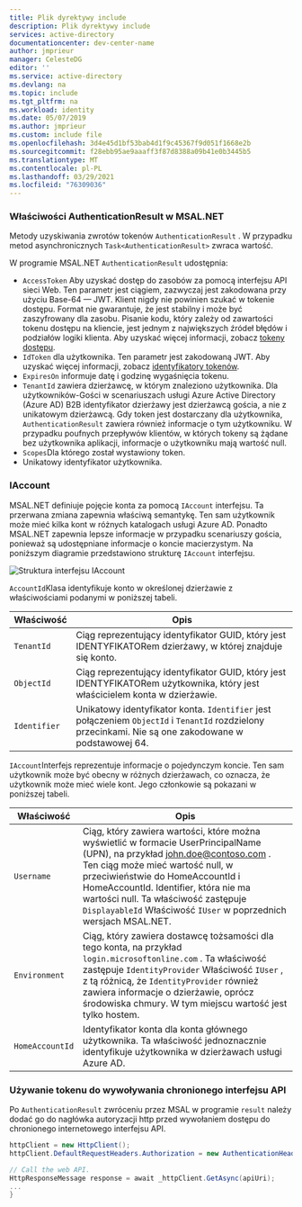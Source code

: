 ```yaml
---
title: Plik dyrektywy include
description: Plik dyrektywy include
services: active-directory
documentationcenter: dev-center-name
author: jmprieur
manager: CelesteDG
editor: ''
ms.service: active-directory
ms.devlang: na
ms.topic: include
ms.tgt_pltfrm: na
ms.workload: identity
ms.date: 05/07/2019
ms.author: jmprieur
ms.custom: include file
ms.openlocfilehash: 3d4e45d1bf53bab4d1f9c45367f9d051f1668e2b
ms.sourcegitcommit: f28ebb95ae9aaaff3f87d8388a09b41e0b3445b5
ms.translationtype: MT
ms.contentlocale: pl-PL
ms.lasthandoff: 03/29/2021
ms.locfileid: "76309036"
---
```

### <a name="authenticationresult-properties-in-msalnet"></a>Właściwości AuthenticationResult w MSAL.NET

Metody uzyskiwania zwrotów tokenów `AuthenticationResult` . W przypadku metod asynchronicznych `Task<AuthenticationResult>` zwraca wartość.

W programie MSAL.NET `AuthenticationResult` udostępnia:

- `AccessToken` Aby uzyskać dostęp do zasobów za pomocą interfejsu API sieci Web. Ten parametr jest ciągiem, zazwyczaj jest zakodowana przy użyciu Base-64 — JWT. Klient nigdy nie powinien szukać w tokenie dostępu. Format nie gwarantuje, że jest stabilny i może być zaszyfrowany dla zasobu. Pisanie kodu, który zależy od zawartości tokenu dostępu na kliencie, jest jednym z największych źródeł błędów i podziałów logiki klienta. Aby uzyskać więcej informacji, zobacz [tokeny dostępu](../articles/active-directory/develop/access-tokens.md).
- `IdToken` dla użytkownika. Ten parametr jest zakodowaną JWT. Aby uzyskać więcej informacji, zobacz [identyfikatory tokenów](../articles/active-directory/develop/id-tokens.md).
- `ExpiresOn` informuje datę i godzinę wygaśnięcia tokenu.
- `TenantId` zawiera dzierżawcę, w którym znaleziono użytkownika. Dla użytkowników-Gości w scenariuszach usługi Azure Active Directory (Azure AD) B2B identyfikator dzierżawy jest dzierżawcą gościa, a nie z unikatowym dzierżawcą.
Gdy token jest dostarczany dla użytkownika, `AuthenticationResult` zawiera również informacje o tym użytkowniku. W przypadku poufnych przepływów klientów, w których tokeny są żądane bez użytkownika aplikacji, informacje o użytkowniku mają wartość null.
- `Scopes`Dla którego został wystawiony token.
- Unikatowy identyfikator użytkownika.

### <a name="iaccount"></a>IAccount

MSAL.NET definiuje pojęcie konta za pomocą `IAccount` interfejsu. Ta przerwana zmiana zapewnia właściwą semantykę. Ten sam użytkownik może mieć kilka kont w różnych katalogach usługi Azure AD. Ponadto MSAL.NET zapewnia lepsze informacje w przypadku scenariuszy gościa, ponieważ są udostępniane informacje o koncie macierzystym.
Na poniższym diagramie przedstawiono strukturę `IAccount` interfejsu.

![Struktura interfejsu IAccount](https://user-images.githubusercontent.com/13203188/44657759-4f2df780-a9fe-11e8-97d1-1abbffade340.png)

`AccountId`Klasa identyfikuje konto w określonej dzierżawie z właściwościami podanymi w poniższej tabeli.

| Właściwość | Opis |
|----------|-------------|
| `TenantId` | Ciąg reprezentujący identyfikator GUID, który jest IDENTYFIKATORem dzierżawy, w której znajduje się konto. |
| `ObjectId` | Ciąg reprezentujący identyfikator GUID, który jest IDENTYFIKATORem użytkownika, który jest właścicielem konta w dzierżawie. |
| `Identifier` | Unikatowy identyfikator konta. `Identifier` jest połączeniem `ObjectId` i `TenantId` rozdzielony przecinkami. Nie są one zakodowane w podstawowej 64. |

`IAccount`Interfejs reprezentuje informacje o pojedynczym koncie. Ten sam użytkownik może być obecny w różnych dzierżawach, co oznacza, że użytkownik może mieć wiele kont. Jego członkowie są pokazani w poniższej tabeli.

| Właściwość | Opis |
|----------|-------------|
| `Username` | Ciąg, który zawiera wartości, które można wyświetlić w formacie UserPrincipalName (UPN), na przykład john.doe@contoso.com . Ten ciąg może mieć wartość null, w przeciwieństwie do HomeAccountId i HomeAccountId. Identifier, która nie ma wartości null. Ta właściwość zastępuje `DisplayableId` Właściwość `IUser` w poprzednich wersjach MSAL.NET. |
| `Environment` | Ciąg, który zawiera dostawcę tożsamości dla tego konta, na przykład `login.microsoftonline.com` . Ta właściwość zastępuje `IdentityProvider` Właściwość `IUser` , z tą różnicą, że `IdentityProvider` również zawiera informacje o dzierżawie, oprócz środowiska chmury. W tym miejscu wartość jest tylko hostem. |
| `HomeAccountId` | Identyfikator konta dla konta głównego użytkownika. Ta właściwość jednoznacznie identyfikuje użytkownika w dzierżawach usługi Azure AD. |

### <a name="use-the-token-to-call-a-protected-api"></a>Używanie tokenu do wywoływania chronionego interfejsu API

Po `AuthenticationResult` zwróceniu przez MSAL w programie `result` należy dodać go do nagłówka autoryzacji http przed wywołaniem dostępu do chronionego internetowego interfejsu API.

```csharp
httpClient = new HttpClient();
httpClient.DefaultRequestHeaders.Authorization = new AuthenticationHeaderValue("Bearer", result.AccessToken);

// Call the web API.
HttpResponseMessage response = await _httpClient.GetAsync(apiUri);
...
}
```